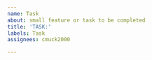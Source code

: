 ```yaml
---
name: Task
about: small feature or task to be completed
title: 'TASK:'
labels: Task
assignees: cmuck2000

---
```



